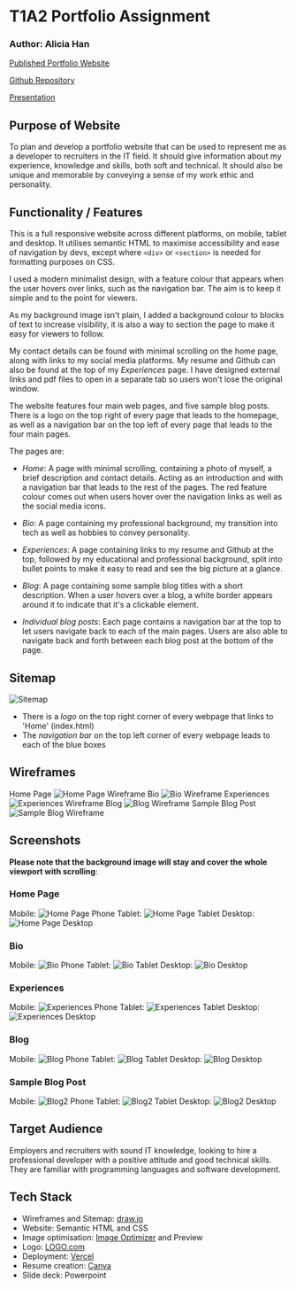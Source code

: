 # T1A2 Portfolio Assignment

### Author:  Alicia Han

[Published Portfolio Website](https://portfolio-1d2s-l4bfgxwfv-ahan-nz.vercel.app)

[Github Repository](https://github.com/ahan-nz/Portfolio)

[Presentation](https://youtu.be/JoZ3GiaAXl0)

## Purpose of Website

To plan and develop a portfolio website that can be used to represent me as a developer to recruiters in the IT field. It should give information about my experience, knowledge and skills, both soft and technical. It should also be unique and memorable by conveying a sense of my work ethic and personality.

## Functionality / Features

This is a full responsive website across different platforms, on mobile, tablet and desktop. It utilises semantic HTML to maximise accessibility and ease of navigation by devs, except where `<div>` or `<section>` is needed for formatting purposes on CSS.

I used a modern minimalist design, with a feature colour that appears when the user hovers over links, such as the navigation bar. The aim is to keep it simple and to the point for viewers.

As my background image isn't plain, I added a background colour to blocks of text to increase visibility, it is also a way to section the page to make it easy for viewers to follow.

My contact details can be found with minimal scrolling on the home page, along with links to my social media platforms. My resume and Github can also be found at the top of my *Experiences* page. I have designed external links and pdf files to open in a separate tab so users won't lose the original window.

The website features four main web pages, and five sample blog posts. There is a logo on the top right of every page that leads to the homepage, as well as a navigation bar on the top left of every page that leads to the four main pages.

The pages are:

* *Home*: A page with minimal scrolling, containing a photo of myself, a brief description and contact details. Acting as an introduction and with a navigation bar that leads to the rest of the pages. The red feature colour comes out when users hover over the navigation links as well as the social media icons.

* *Bio*: A page containing my professional background, my transition into tech as well as hobbies to convey personality.

* *Experiences*: A page containing links to my resume and Github at the top, followed by my educational and professional background, split into bullet points to make it easy to read and see the big picture at a glance.

* *Blog*: A page containing some sample blog titles with a short description. When a user hovers over a blog, a white border appears around it to indicate that it's a clickable element.

* *Individual blog posts*: Each page contains a navigation bar at the top to let users navigate back to each of the main pages. Users are also able to navigate back and forth between each blog post at the bottom of the page.

## Sitemap

![Sitemap](docs/Sitemap.png "Sitemap")

* There is a *logo* on the top right corner of every webpage that links to 'Home' (index.html)
* The *navigation bar* on the top left corner of every webpage leads to each of the blue boxes

## Wireframes

Home Page
![Home Page Wireframe](docs/wireframeindex.png "Home Page Wireframe")
Bio
![Bio Wireframe](docs/wireframebio.png "Bio Wireframe")
Experiences
![Experiences Wireframe](docs/wireframeexp.png "Experiences Wireframe")
Blog
![Blog Wireframe](docs/wireframeblog.png "Blog Wireframe")
Sample Blog Post
![Sample Blog Wireframe](docs/wireframesampleblog.png "Sample Blog Wireframe")


## Screenshots

**Please note that the background image will stay and cover the whole viewport with scrolling**:

### Home Page

Mobile:
![Home Page Phone](docs/indexphonefull.png "Home Page Phone")
Tablet:
![Home Page Tablet](docs/indextabletfull.png "Home Page Tablet")
Desktop:
![Home Page Desktop](docs/indexdesktopfull.png "Home Page Desktop")

### Bio

Mobile:
![Bio Phone](docs/biophonefull.png "Bio Phone")
Tablet:
![Bio Tablet](docs/biotabletfull.png "Bio Tablet")
Desktop:
![Bio Desktop](docs/biodesktopfull.png "Bio Desktop")

### Experiences

Mobile:
![Experiences Phone](docs/expphonefull.png "Experiences Phone")
Tablet:
![Experiences Tablet](docs/exptabletfull.png "Experiences Tablet")
Desktop:
![Experiences Desktop](docs/expdesktopfull.png "Experiences Desktop")

### Blog

Mobile:
![Blog Phone](docs/blogphonefull.png "Blog Phone")
Tablet:
![Blog Tablet](docs/blogtabletfull.png "Blog Tablet")
Desktop:
![Blog Desktop](docs/blogdesktopfull.png "Blog Desktop")

### Sample Blog Post

Mobile:
![Blog2 Phone](docs/blog2phonefull.png "Blog2 Phone")
Tablet:
![Blog2 Tablet](docs/blog2tabletfull.png "Blog2 Tablet")
Desktop:
![Blog2 Desktop](docs/blog2desktopfull.png "Blog2 Desktop")

## Target Audience

Employers and recruiters with sound IT knowledge, looking to hire a professional developer with a positive attitude and good technical skills. They are familiar with programming languages and software development.

## Tech Stack

* Wireframes and Sitemap: [draw.io](https://app.diagrams.net/)
* Website: Semantic HTML and CSS
* Image optimisation: [Image Optimizer](http://www.imageoptimizer.net/Home.aspx) and Preview
* Logo: [LOGO.com](https://logo.com/)
* Deployment: [Vercel](https://vercel.com/)
* Resume creation: [Canva](https://www.canva.com/)
* Slide deck: Powerpoint